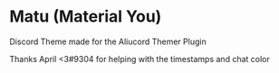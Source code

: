 # Matu (Material You)
Discord Theme made for the Aliucord Themer Plugin

Thanks April <3#9304 for helping with the timestamps and chat color
